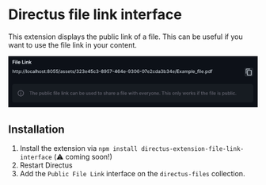# Directus file link interface

This extension displays the public link of a file.
This can be useful if you want to use the file link in your content.

![Screenshot](./screenshot.png)

## Installation
1. Install the extension via `npm install directus-extension-file-link-interface` (⚠️ coming soon!)
2. Restart Directus
3. Add the `Public File Link` interface on the `directus-files` collection.
